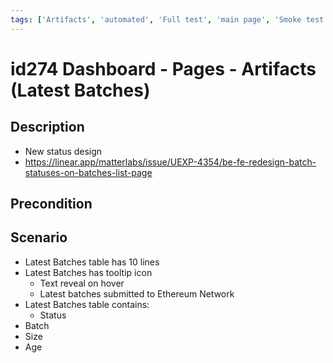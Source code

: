 ```yaml
---
tags: ['Artifacts', 'automated', 'Full test', 'main page', 'Smoke test', 'UEXP-4354', 'ZKF-2447', 'Automated']
---
```


# id274 Dashboard - Pages - Artifacts (Latest Batches)

## Description
  - New status design
  - https://linear.app/matterlabs/issue/UEXP-4354/be-fe-redesign-batch-statuses-on-batches-list-page

## Precondition


## Scenario
- Latest Batches table has 10 lines
- Latest Batches has tooltip icon
    - Text reveal on hover
    - Latest batches submitted to Ethereum Network
- Latest Batches table contains:
    - Status
- Batch
- Size
- Age
